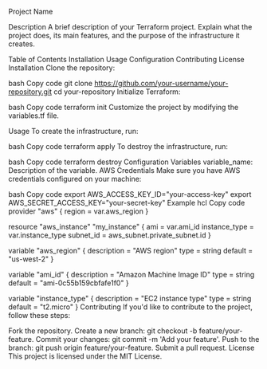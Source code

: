 Project Name

Description
A brief description of your Terraform project. Explain what the project does, its main features, and the purpose of the infrastructure it creates.

Table of Contents
Installation
Usage
Configuration
Contributing
License
Installation
Clone the repository:

bash
Copy code
git clone https://github.com/your-username/your-repository.git
cd your-repository
Initialize Terraform:

bash
Copy code
terraform init
Customize the project by modifying the variables.tf file.

Usage
To create the infrastructure, run:

bash
Copy code
terraform apply
To destroy the infrastructure, run:

bash
Copy code
terraform destroy
Configuration
Variables
variable_name: Description of the variable.
AWS Credentials
Make sure you have AWS credentials configured on your machine:

bash
Copy code
export AWS_ACCESS_KEY_ID="your-access-key"
export AWS_SECRET_ACCESS_KEY="your-secret-key"
Example
hcl
Copy code
provider "aws" {
  region = var.aws_region
}

resource "aws_instance" "my_instance" {
  ami           = var.ami_id
  instance_type = var.instance_type
  subnet_id     = aws_subnet.private_subnet.id
}

variable "aws_region" {
  description = "AWS region"
  type        = string
  default     = "us-west-2"
}

variable "ami_id" {
  description = "Amazon Machine Image ID"
  type        = string
  default     = "ami-0c55b159cbfafe1f0"
}

variable "instance_type" {
  description = "EC2 instance type"
  type        = string
  default     = "t2.micro"
}
Contributing
If you'd like to contribute to the project, follow these steps:

Fork the repository.
Create a new branch: git checkout -b feature/your-feature.
Commit your changes: git commit -m 'Add your feature'.
Push to the branch: git push origin feature/your-feature.
Submit a pull request.
License
This project is licensed under the MIT License.

